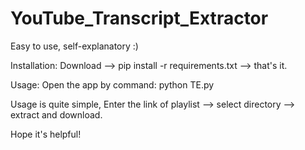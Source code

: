 # YouTube_Transcript_Extractor
Easy to use, self-explanatory :)

Installation:
Download --> pip install -r requirements.txt --> that's it.

Usage:
Open the app by command: python TE.py

Usage is quite simple,
Enter the link of playlist --> select directory --> extract and download.

Hope it's helpful!
